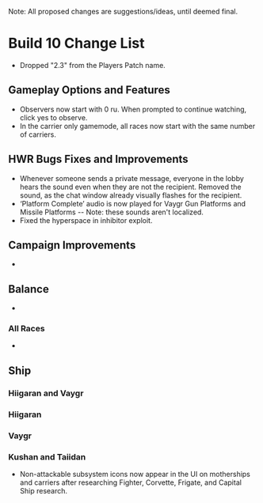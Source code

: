 Note: All proposed changes are suggestions/ideas, until deemed final.


# Build 10 Change List
- Dropped "2.3" from the Players Patch name.


## Gameplay Options and Features
- Observers now start with 0 ru. When prompted to continue watching, click yes to observe.
- In the carrier only gamemode, all races now start with the same number of carriers.


## HWR Bugs Fixes and Improvements
- Whenever someone sends a private message, everyone in the lobby hears the sound even when they are not the recipient. Removed the sound, as the chat window already visually flashes for the recipient.
- ‘Platform Complete’ audio is now played for Vaygr Gun Platforms and Missile Platforms
-- Note: these sounds aren't localized.
- Fixed the hyperspace in inhibitor exploit.



## Campaign Improvements
-




## Balance
-



### All Races
-
__Ship__
-




### Hiigaran and Vaygr




### Hiigaran




### Vaygr




### Kushan and Taiidan
- Non-attackable subsystem icons now appear in the UI on motherships and carriers after researching Fighter, Corvette, Frigate, and Capital Ship research.

